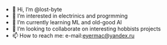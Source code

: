 - 👋 Hi, I’m @lost-byte
- 👀 I’m interested in electrinics and progrmming
- 🌱 I’m currently learning ML and old-good AI
- 💞️ I’m looking to collaborate on interesting hobbists projects
- 📫 How to reach me: e-mail:eyermac@yandex.ru

<!---
lost-byte/lost-byte is a ✨ special ✨ repository because its `README.md` (this file) appears on your GitHub profile.
You can click the Preview link to take a look at your changes.
--->
